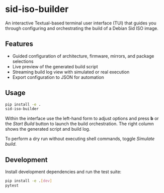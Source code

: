 # sid-iso-builder

An interactive Textual-based terminal user interface (TUI) that guides you through configuring and orchestrating the build of a Debian Sid ISO image.

## Features

- Guided configuration of architecture, firmware, mirrors, and package selections
- Live preview of the generated build script
- Streaming build log view with simulated or real execution
- Export configuration to JSON for automation

## Usage

```bash
pip install -e .
sid-iso-builder
```

Within the interface use the left-hand form to adjust options and press **b** or the *Start Build* button to launch the build orchestration.  The right column shows the generated script and build log.

To perform a dry run without executing shell commands, toggle *Simulate build*.

## Development

Install development dependencies and run the test suite:

```bash
pip install -e .[dev]
pytest
```
